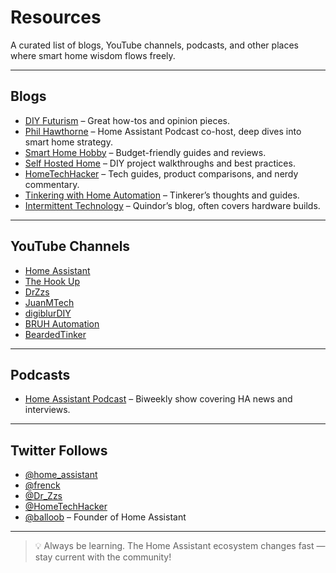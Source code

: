 # Resources

A curated list of blogs, YouTube channels, podcasts, and other places where smart home wisdom flows freely.

---

## Blogs

- [DIY Futurism](https://diyfuturism.com/) – Great how-tos and opinion pieces.
- [Phil Hawthorne](https://philhawthorne.com/homeautomation) – Home Assistant Podcast co-host, deep dives into smart home strategy.
- [Smart Home Hobby](https://smarthomehobby.com/) – Budget-friendly guides and reviews.
- [Self Hosted Home](https://selfhostedhome.com/) – DIY project walkthroughs and best practices.
- [HomeTechHacker](https://HomeTechHacker.com) – Tech guides, product comparisons, and nerdy commentary.
- [Tinkering with Home Automation](https://blog.ceard.tech/) – Tinkerer’s thoughts and guides.
- [Intermittent Technology](https://blog.quindorian.org) – Quindor’s blog, often covers hardware builds.

---

## YouTube Channels

- [Home Assistant](https://www.youtube.com/channel/UCbX3YkedQunLt7EQAdVxh7w)
- [The Hook Up](https://www.youtube.com/c/EverythingSmartHome)
- [DrZzs](https://www.youtube.com/channel/UC7G4tLa4Kt6A9e3hJ-HO8ng)
- [JuanMTech](https://www.youtube.com/juanmtech)
- [digiblurDIY](https://www.youtube.com/channel/UC5ZdPKE2ckcBhljTc2R_qNA)
- [BRUH Automation](https://www.youtube.com/channel/UCLecVrux63S6aYiErxdiy4w)
- [BeardedTinker](https://www.youtube.com/channel/UCuqokNoK8ZFNQdXxvlE129g)

---

## Podcasts

- [Home Assistant Podcast](https://hasspodcast.io) – Biweekly show covering HA news and interviews.

---

## Twitter Follows

- [@home_assistant](https://twitter.com/home_assistant)
- [@frenck](https://twitter.com/frenck)
- [@Dr_Zzs](https://twitter.com/Dr_Zzs)
- [@HomeTechHacker](https://twitter.com/HomeTechHacker)
- [@balloob](https://twitter.com/balloob) – Founder of Home Assistant

---

> 💡 Always be learning. The Home Assistant ecosystem changes fast — stay current with the community!
